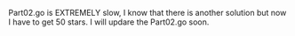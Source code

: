 Part02.go is EXTREMELY slow, I know that there is another solution but now I have to get 50 stars.
I will updare the Part02.go soon.

